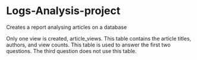 # Logs-Analysis-project
Creates a report analysing articles on a database

Only one view is created, article_views.  This table contains the article titles, authors, and view counts.  This table is used to answer the first two questions.  The third question does not use this table.
